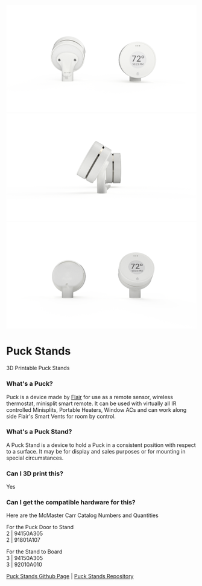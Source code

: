 ![Head On](https://raw.githubusercontent.com/flair-systems/puck-stands/master/Puck%20Multi%20Angle%20Stand%20Head%20On.png)
![Side Angled](https://raw.githubusercontent.com/flair-systems/puck-stands/master/Puck%20Multi%20Angle%20Stand%20Side%20Angled.png)
![Angled Head On](https://raw.githubusercontent.com/flair-systems/puck-stands/master/Puck%20Multi%20Angled%20Stand%20Angled%20Head%20On.png)

# Puck Stands
3D Printable Puck Stands

### What's a Puck?
Puck is a device made by [Flair](https://flair.co) for use as a remote sensor, wireless thermostat, minisplit smart remote.  It can be used with virtually all IR controlled Minisplits, Portable Heaters, Window ACs and can work along side Flair's Smart Vents for room by control.

### What's a Puck Stand?
A Puck Stand is a device to hold a Puck in a consistent position with respect to a surface. It may be for display and sales purposes or for mounting in special circumstances.

### Can I 3D print this?
Yes

### Can I get the compatible hardware for this?
Here are the McMaster Carr Catalog Numbers and Quantities  

For the Puck Door to Stand  
2  | 94150A305  
2  | 91801A107  

For the Stand to Board  
3  | 94150A305  
3  | 92010A010  

[Puck Stands Github Page](https://flair-systems.github.io/puck-stands/) | [Puck Stands Repository](https://github.com/flair-systems/puck-stands)

